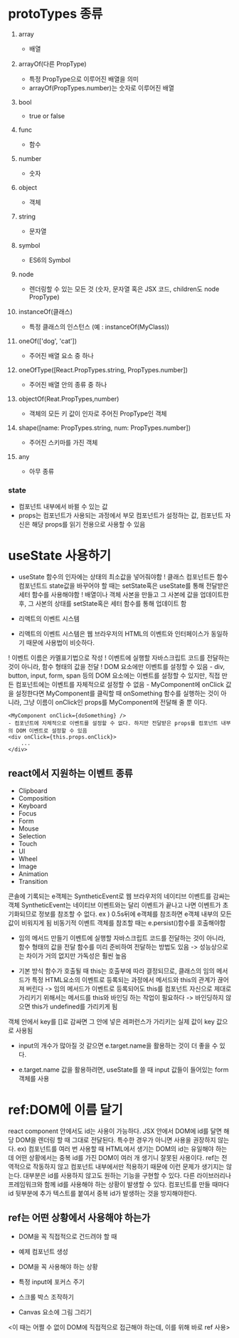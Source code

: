 # protoTypes 종류
1. array
    - 배열

2. arrayOf(다른 PropType)
    - 특정 PropType으로 이루어진 배열을 의미
    - arrayOf(PropTypes.number)는 숫자로 이루어진 배열

3. bool
    - true or false

4. func
    - 함수

5. number
    - 숫자

6. object
    - 객체

7. string
    - 문자열

8. symbol
    - ES6의 Symbol

9. node
    - 렌더링할 수 있는 모든 것
    (숫자, 문자열 혹은 JSX 코드, children도 node PropType)

10. instanceOf(클래스)
    - 특정 클래스의 인스턴스 (예 : instanceOf(MyClass))

11. oneOf(['dog', 'cat'])
    - 주어진 배열 요소 중 하나

12. oneOfType([React.PropTypes.string, PropTypes.number])
    - 주어진 배열 안의 종류 중 하나

13. objectOf(Reat.PropTypes,number)
    - 객체의 모든 키 값이 인자로 주어진 PropType인 객체

14. shape([name: PropTypes.string, num: PropTypes.number])
    - 주어진 스키마를 가진 객체

15. any
    - 아무 종류

### state
- 컴포넌트 내부에서 바뀔 수 있는 값
- props는 컴포넌트가 사용되는 과정에서 부모 컴포넌트가 설정하는 값, 컴포넌트 자신은 해당 props를 읽기 전용으로 사용할 수 있음

# useState 사용하기
- useState 함수의 인자에는 상태의 최소값을 넣어줘야함
! 클래스 컴포넌트든 함수 컴포넌트드 state값을 바꾸어야 할 때는 setState혹은 useState를 통해 전달받은 세터 함수를 사용해야함
! 배열이나 객체 사본을 만들고 그 사본에 값을 업데이트한 후, 그 사본의 상태를 setState혹은 세터 함수를 통해 업데이트 함

* 리액트의 이벤트 시스템
- 리액트의 이벤트 시스템은 웹 브라우저의 HTML의 이벤트와 인터페이스가 동일하기 때문에 사용법이 비슷하다.

! 이벤트 이름은 카멜표기법으로 작성
! 이벤트에 실행할 자바스크립트 코드를 전달하는 것이 아니라, 함수 형태의 값을 전달
! DOM 요소에만 이벤트를 설정할 수 있음
    - div, button, input, form, span 등의 DOM 요소에는 이벤트를 설정할 수 있지만, 직접 만든 컴포넌트에는 이벤트를 자체적으로 설정할 수 없음
    - MyComponent에 onClick 값을 설정한다면 MyComponent를 클릭할 때 onSomething 함수를 실행하는 것이 아니라, 그냥 이름이 onClick인 props를 MyComponent에 전달해 줄 뿐 이다.

    <MyComponent onClick={doSomething} />
    - 컴포넌트에 자체적으로 이벤트를 설정할 수 없다. 하지만 전달받은 props를 컴포넌트 내부의 DOM 이벤트로 설정할 수 있음
    <div onClick={this.props.onClick}>
        ...
    </div>

## react에서 지원하는 이벤트 종류
- Clipboard
- Composition
- Keyboard
- Focus
- Form
- Mouse
- Selection
- Touch
- UI
- Wheel
- Image
- Animation
- Transition

콘솔에 기록되는 e객체는 SyntheticEvent로 웹 브라우저의 네이티브 이벤트를 감싸는 객체
SyntheticEvent는 네이티브 이벤트와는 달리 이벤트가 끝나고 나면 이벤트가 초기화되므로 정보를 참조할 수 없다.
ex ) 0.5s뒤에 e객체를 참조하면 e객체 내부의 모든 값이 비워지게 됨
비동기적 이벤트 객체를 참조할 때는 e.persist()함수를 호출해야함

* 임의 메서드 만들기
이벤트에 실행할 자바스크립트 코드를 전달하는 것이 아니라, 함수 형태의 값을 전달
함수를 미리 준비하여 전달하는 방법도 있음
-> 성능상으로는 차이가 거의 없지만 가독성은 훨씬 높음

- 기본 방식
함수가 호출될 때 this는 호출부에 따라 결정되므로, 클래스의 임의 메서드가 특정 HTML요소의 이벤트로 등록되는 과정에서 메서드와 this의 관계가 끊어져 버린다
-> 임의 메서드가 이벤트로 등록되어도 this를 컴포넌트 자신으로 제대로 가리키기 위해서는 메서드를 this와 바인딩 하는 작업이 필요하다
-> 바인딩하지 않으면 this가 undefined를 가리키게 됨

객체 안에서 key를 []로 감싸면 그 안에 넣은 레퍼런스가 가리키는 실제 값이 key 값으로 사용됨

- input의 개수가 많아질 것 같으면 e.target.name을 활용하는 것이 더 좋을 수 있다.

- e.target.name 값을 활용하려면, useState를 쓸 때 input 값들이 들어있는 form객체를 사용

# ref:DOM에 이름 달기
react component 안에서도 id는 사용이 가능하다. 
JSX 안에서 DOM에 id를 달면 해당 DOM을 렌더링 할 때 그대로 전달된다. 
특수한 경우가 아니면 사용을 권장하지 않는다.
ex) 컴포넌트를 여러 번 사용할 때
HTML에서 생기는 DOM의 id는 유일해야 하는데 어떤 상황에서는 중복 id를 가진 DOM이 여러 개 생기니 잘못된 사용이다.
ref는 전역적으로 작동하지 않고 컴포넌트 내부에서만 적용하기 때문에 이런 문제가 생기지는 않는다.
대부분은 id를 사용하지 않고도 원하는 기능을 구현할 수 있다.
다른 라이브러리나 프레임워크와 함께 id를 사용해야 하는 상황이 발생할 수 있다.
컴포넌트를 만들 때마다 id 뒷부분에 추가 텍스트를 붙여서 중복 id가 발생하는 것을 방지해야한다.

## ref는 어떤 상황에서 사용해야 하는가
- DOM을 꼭 직접적으로 건드려야 할 때
- 예제 컴포넌트 생성

- DOM을 꼭 사용해야 하는 상황

- 특정 input에 포커스 주기
- 스크롤 박스 조작하기
- Canvas 요소에 그림 그리기

<이 때는 어쩔 수 없이 DOM에 직접적으로 접근해야 하는데, 이를 위해 바로 ref 사용>


